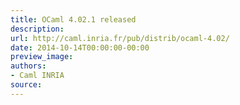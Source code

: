 ```yaml
---
title: OCaml 4.02.1 released
description:
url: http://caml.inria.fr/pub/distrib/ocaml-4.02/
date: 2014-10-14T00:00:00-00:00
preview_image:
authors:
- Caml INRIA
source:
---
```



